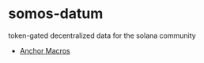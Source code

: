 # somos-datum
token-gated decentralized data for the solana community

* [Anchor Macros](https://docs.rs/anchor-lang/latest/anchor_lang/derive.Accounts.html)

